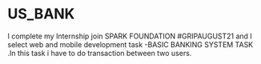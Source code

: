 # US_BANK
I complete my Internship join SPARK FOUNDATION  #GRIPAUGUST21 and I select web and mobile development task -BASIC BANKING SYSTEM TASK  .In this task i have to do transaction between two users.
